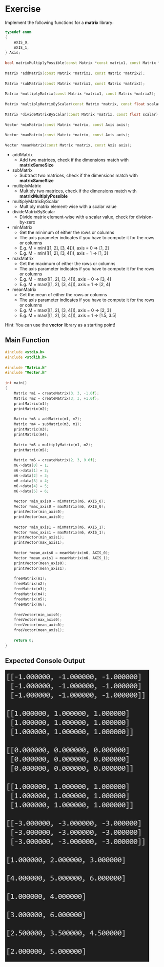 # Exercise

Implement the following functions for a **matrix** library:

```cpp
typedef enum
{
    AXIS_0,
    AXIS_1,
} Axis;

bool matrixMultiplyPossible(const Matrix *const matrix1, const Matrix *const matrix2);

Matrix *addMatrix(const Matrix *matrix1, const Matrix *matrix2);

Matrix *subMatrix(const Matrix *matrix1, const Matrix *matrix2);

Matrix *multiplyMatrix(const Matrix *matrix1, const Matrix *matrix2);

Matrix *multiplyMatrixByScalar(const Matrix *matrix, const float scalar);

Matrix *divideMatrixByScalar(const Matrix *matrix, const float scalar);

Vector *minMatrix(const Matrix *matrix, const Axis axis);

Vector *maxMatrix(const Matrix *matrix, const Axis axis);

Vector *meanMatrix(const Matrix *matrix, const Axis axis);
```

- addMatrix
  - Add two matrices, check if the dimensions match with **matrixSameSize**
- subMatrix
  - Subtract two matrices, check if the dimensions match with **matrixSameSize**
- multiplyMatrix
  - Multiply two matrices, check if the dimensions match with **matrixMultiplyPossible**
- multiplyMatrixByScalar
  - Multiply matrix element-wise with a scalar value
- divideMatrixByScalar
  - Divide matrix element-wise with a scalar value, check for division-by-zero
- minMatrix
  - Get the minimum of either the rows or columns
  - The axis parameter indicates if you have to compute it for the rows or columns
  - E.g. M = min([[1, 2], [3, 4]]), axis = 0 => [1, 2]
  - E.g. M = min([[1, 2], [3, 4]]), axis = 1 => [1, 3]
- maxMatrix
  - Get the maximum of either the rows or columns
  - The axis parameter indicates if you have to compute it for the rows or columns
  - E.g. M = max([[1, 2], [3, 4]]), axis = 0 => [3, 4]
  - E.g. M = max([[1, 2], [3, 4]]), axis = 1 => [2, 4]
- meanMatrix
  - Get the mean of either the rows or columns
  - The axis parameter indicates if you have to compute it for the rows or columns
  - E.g. M = max([[1, 2], [3, 4]]), axis = 0 => [2, 3]
  - E.g. M = max([[1, 2], [3, 4]]), axis = 1 => [1.5, 3.5]

Hint:
You can use the **vector** library as a starting point!

## Main Function

```cpp
#include <stdio.h>
#include <stdlib.h>

#include "Matrix.h"
#include "Vector.h"

int main()
{
    Matrix *m1 = createMatrix(3, 3, -1.0f);
    Matrix *m2 = createMatrix(3, 3, +1.0f);
    printMatrix(m1);
    printMatrix(m2);

    Matrix *m3 = addMatrix(m1, m2);
    Matrix *m4 = subMatrix(m3, m1);
    printMatrix(m3);
    printMatrix(m4);

    Matrix *m5 = multiplyMatrix(m1, m2);
    printMatrix(m5);

    Matrix *m6 = createMatrix(2, 3, 0.0f);
    m6->data[0] = 1;
    m6->data[1] = 2;
    m6->data[2] = 3;
    m6->data[3] = 4;
    m6->data[4] = 5;
    m6->data[5] = 6;

    Vector *min_axis0 = minMatrix(m6, AXIS_0);
    Vector *max_axis0 = maxMatrix(m6, AXIS_0);
    printVector(min_axis0);
    printVector(max_axis0);

    Vector *min_axis1 = minMatrix(m6, AXIS_1);
    Vector *max_axis1 = maxMatrix(m6, AXIS_1);
    printVector(min_axis1);
    printVector(max_axis1);

    Vector *mean_axis0 = meanMatrix(m6, AXIS_0);
    Vector *mean_axis1 = meanMatrix(m6, AXIS_1);
    printVector(mean_axis0);
    printVector(mean_axis1);

    freeMatrix(m1);
    freeMatrix(m2);
    freeMatrix(m3);
    freeMatrix(m4);
    freeMatrix(m5);
    freeMatrix(m6);

    freeVector(min_axis0);
    freeVector(max_axis0);
    freeVector(mean_axis0);
    freeVector(mean_axis1);

    return 0;
}
```

## Expected Console Output

![alt](../../media/12_Matrix2.png)
